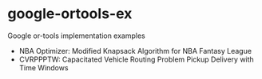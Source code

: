 # google-ortools-ex
Google or-tools implementation examples
- NBA Optimizer: Modified Knapsack Algorithm for NBA Fantasy League
- CVRPPPTW: Capacitated Vehicle Routing Problem Pickup Delivery with Time Windows

